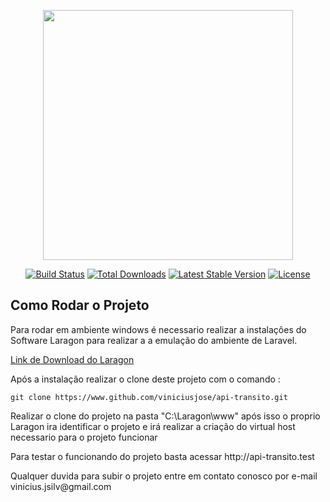 <p align="center"><a href="https://laravel.com" target="_blank"><img src="https://raw.githubusercontent.com/laravel/art/master/logo-lockup/5%20SVG/2%20CMYK/1%20Full%20Color/laravel-logolockup-cmyk-red.svg" width="400"></a></p>

<p align="center">
<a href="https://travis-ci.org/laravel/framework"><img src="https://travis-ci.org/laravel/framework.svg" alt="Build Status"></a>
<a href="https://packagist.org/packages/laravel/framework"><img src="https://poser.pugx.org/laravel/framework/d/total.svg" alt="Total Downloads"></a>
<a href="https://packagist.org/packages/laravel/framework"><img src="https://poser.pugx.org/laravel/framework/v/stable.svg" alt="Latest Stable Version"></a>
<a href="https://packagist.org/packages/laravel/framework"><img src="https://poser.pugx.org/laravel/framework/license.svg" alt="License"></a>
</p>

## Como Rodar o Projeto

<p>Para rodar em ambiente windows é necessario realizar a instalações do Software Laragon para realizar a 
a emulação do ambiente de Laravel.</p>
<a href="https://laragon.org/download/index.html">Link de Download do Laragon</a>
<p>Após a instalação realizar o clone deste projeto com o comando :</p>

```
git clone https://www.github.com/viniciusjose/api-transito.git
```

<p>Realizar o clone do projeto na pasta "C:\Laragon\www" após isso o proprio Laragon ira identificar o projeto
e irá realizar a criação do virtual host necessario para o projeto funcionar</p>
<p>Para testar o funcionando do projeto basta acessar http://api-transito.test</p>
<p>Qualquer duvida para subir o projeto entre em contato conosco por e-mail vinicius.jsilv@gmail.com</p>
